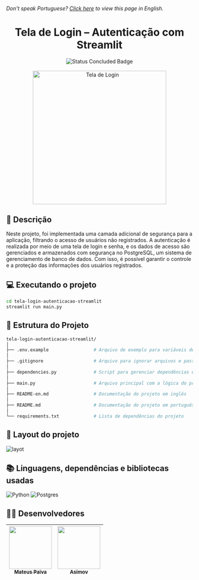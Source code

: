 <h6> Don't speak Portuguese? <a href="https://github.com/mateusopaiva/tela-login-autenticacao-streamlit/blob/main/README-en.md">Click here</a> to view this page in English.</h6>

<h1 align="center">Tela de Login – Autenticação com Streamlit</h1>

<p align="center">
  <img src="http://img.shields.io/static/v1?label=STATUS&message=CONCLUDED&color=GREEN&style=for-the-badge" alt="Status Concluded Badge">
  <br><br>
  <img height="360em" src="https://github.com/user-attachments/assets/5e3fc4aa-e30d-4701-8754-95a9ea762744" alt="Tela de Login">
</p>

## 📂 Descrição
Neste projeto, foi implementada uma camada adicional de segurança para a aplicação, filtrando o acesso de usuários não registrados. A autenticação é realizada por meio de uma tela de login e senha, e os dados de acesso são gerenciados e armazenados com segurança no PostgreSQL, um sistema de gerenciamento de banco de dados. Com isso, é possível garantir o controle e a proteção das informações dos usuários registrados.

## 💻 Executando o projeto
```bash
cd tela-login-autenticacao-streamlit
streamlit run main.py
```

## 📝 Estrutura do Projeto
```bash
tela-login-autenticacao-streamlit/
│
├── .env.example                 # Arquivo de exemplo para variáveis de ambiente
│
├── .gitignore                   # Arquivo para ignorar arquivos e pastas no Git
│
├── dependencies.py              # Script para gerenciar dependências e utilitários
│
├── main.py                      # Arquivo principal com a lógica do projeto
│
├── README-en.md                 # Documentação do projeto em inglês
│
├── README.md                    # Documentação do projeto em português
│
└── requirements.txt             # Lista de dependências do projeto     
```

## 💨 Layout do projeto
![layot](https://github.com/user-attachments/assets/fdb1080a-9f4d-4541-91cc-d8a7c2aae403)

## 📚 Linguagens, dependências e bibliotecas usadas
<div style="display: inline_block">
   
  ![Python](https://img.shields.io/badge/python-3670A0?style=for-the-badge&logo=python&logoColor=ffdd54)
  ![Postgres](https://img.shields.io/badge/postgres-%23316192.svg?style=for-the-badge&logo=postgresql&logoColor=white)

</div>
          
## 🙋‍♂️ Desenvolvedores
| [<img src="https://avatars.githubusercontent.com/u/106707389?s=400&u=c01ee84b19a35b975ac9634deb3baf48d681a4c5&v=4" width=115><br><sub>Mateus Paiva</sub>](https://github.com/mateusopaiva) | [<img src="https://github.com/mateusopaiva/calculadora/assets/106707389/79e6439c-2110-419b-bdaa-afec6404f65c" width=115><br><sub>Asimov</sub>](https://asimov.academy/)  |
| :---: | :---: |
